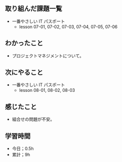 ## 取り組んだ課題一覧

- 一番やさしい IT パスポート
  - lesson 07-01, 07-02, 07-03, 07-04, 07-05, 07-06

## わかったこと

- プロジェクトマネジメントについて。

## 次にやること

- 一番やさしい IT パスポート
  - lesson 08-01, 08-02, 08-03

## 感じたこと

- 組合せの問題が不安。

## 学習時間

- 今日；0.5h
- 累計；9h
